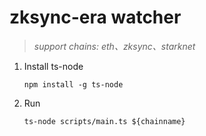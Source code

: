 # zksync-era watcher

> *support chains: eth、zksync、starknet*

1. Install ts-node

    `npm install -g ts-node`

2. Run

    `ts-node scripts/main.ts ${chainname}`